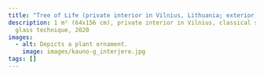 ```yaml
---
title: "Tree of Life (private interior in Vilnius, Lithuania; exterior) "
description: 1 m² (64x156 cm), private interior in Vilnius, classical stained
  glass technique, 2020
images:
  - alt: Depicts a plant ornament.
    image: images/kauno-g_interjere.jpg
tags: []
---
```

